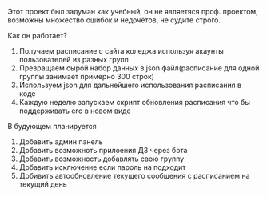 Этот проект был задуман как учебный, он не являетяся проф. проектом, возможны множество ошибок и недочётов, не судите строго.

Как он работает?

1. Получаем расписание с сайта коледжа используя акаунты пользователей из разных групп
2. Превращаем сырой набор данных в json файл(расписание для одной группы занимает примерно 300 строк)
3. Используем json для дальнейшего использования расписания в коде
4. Каждую неделю запускаем скрипт обновления расписания что бы поддерживать его в новом виде

В будующем планируется
1. Добавить админ панель
2. Добавить возможноть прилоения ДЗ через бота
3. Добавить возможность добавлять свою группу
4. Добавить исключение если пароль на подходит
5. Добивить автообновление текущего сообщения с расписанием на текущий день
